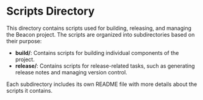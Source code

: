 # Scripts Directory

This directory contains scripts used for building, releasing, and managing the Beacon project. The scripts are organized into subdirectories based on their purpose:

- **build/**: Contains scripts for building individual components of the project.
- **release/**: Contains scripts for release-related tasks, such as generating release notes and managing version control.

Each subdirectory includes its own README file with more details about the scripts it contains.